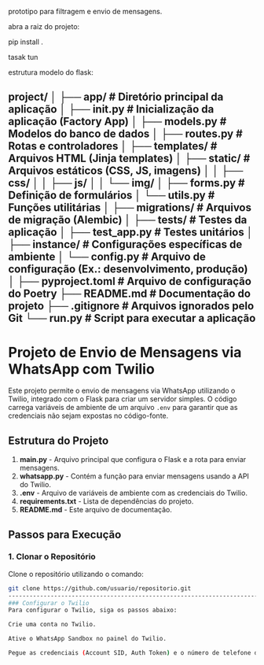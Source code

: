 prototipo para filtragem e envio de mensagens.

abra a raiz do projeto:

pip install .

tasak tun



estrutura modelo do flask:


project/
│
├── app/                     # Diretório principal da aplicação
│   ├── __init__.py          # Inicialização da aplicação (Factory App)
│   ├── models.py            # Modelos do banco de dados
│   ├── routes.py            # Rotas e controladores
│   ├── templates/           # Arquivos HTML (Jinja templates)
│   ├── static/              # Arquivos estáticos (CSS, JS, imagens)
│   │   ├── css/
│   │   ├── js/
│   │   └── img/
│   ├── forms.py             # Definição de formulários
│   └── utils.py             # Funções utilitárias
│
├── migrations/              # Arquivos de migração (Alembic)
│
├── tests/                   # Testes da aplicação
│   ├── test_app.py          # Testes unitários
│
├── instance/                # Configurações específicas de ambiente
│   └── config.py            # Arquivo de configuração (Ex.: desenvolvimento, produção)
│
├── pyproject.toml           # Arquivo de configuração do Poetry
├── README.md                # Documentação do projeto
├── .gitignore               # Arquivos ignorados pelo Git
└── run.py                   # Script para executar a aplicação
-------------------------------------------------------------------
# Projeto de Envio de Mensagens via WhatsApp com Twilio

Este projeto permite o envio de mensagens via WhatsApp utilizando o Twilio, integrado com o Flask para criar um servidor simples. O código carrega variáveis de ambiente de um arquivo `.env` para garantir que as credenciais não sejam expostas no código-fonte.

## Estrutura do Projeto

1. **main.py** - Arquivo principal que configura o Flask e a rota para enviar mensagens.
2. **whatsapp.py** - Contém a função para enviar mensagens usando a API do Twilio.
3. **.env** - Arquivo de variáveis de ambiente com as credenciais do Twilio.
4. **requirements.txt** - Lista de dependências do projeto.
5. **README.md** - Este arquivo de documentação.

## Passos para Execução

### 1. Clonar o Repositório

Clone o repositório utilizando o comando:

```bash
git clone https://github.com/usuario/repositorio.git
-----------------------------------------------------------------------
### Configurar o Twilio
Para configurar o Twilio, siga os passos abaixo:

Crie uma conta no Twilio.

Ative o WhatsApp Sandbox no painel do Twilio.

Pegue as credenciais (Account SID, Auth Token) e o número de telefone do Sandbox do Twilio.
